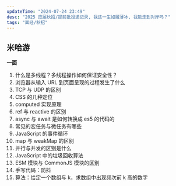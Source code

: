 ```yaml
---
updateTime: "2024-07-24 23:49"
desc: "2025 应届秋招/提前批投递记录, 我这一生如履薄冰, 我能走到对岸吗？"
tags: "面经/秋招"
---
```



## 米哈游

**一面**

1. 什么是多线程？多线程操作如何保证安全性？
2. 浏览器从输入 URL 到页面呈现的过程发生了什么
3. TCP 与 UDP 的区别
4. CSS 的几种定位
5. computed 实现原理
6. ref 与 reactive 的区别
7. async 与 await 是如何转换成 es5 的代码的
8. 常见的宏任务与微任务有哪些
9. JavaScript 的事件循环
10. map 与 weakMap 的区别
11. 并行与并发的区别是什么
12. JavaScript 中的垃圾回收算法
13. ESM 模块与 CommonJS 模块的区别
14. 手写代码：防抖
15. 算法：给定一个数组与 k，求数组中出现频次前 k 高的数字